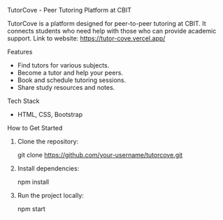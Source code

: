 TutorCove - Peer Tutoring Platform at CBIT

TutorCove is a platform designed for peer-to-peer tutoring at CBIT. It connects students who need help with those who can provide academic support.
Link to website: https://tutor-cove.vercel.app/

Features 
- Find tutors for various subjects.  
- Become a tutor and help your peers.  
- Book and schedule tutoring sessions.  
- Share study resources and notes.  

Tech Stack 
- HTML, CSS, Bootstrap 

How to Get Started  
1. Clone the repository:
   
   git clone https://github.com/your-username/tutorcove.git
   
3. Install dependencies:  

   npm install

4. Run the project locally:  
  
   npm start



